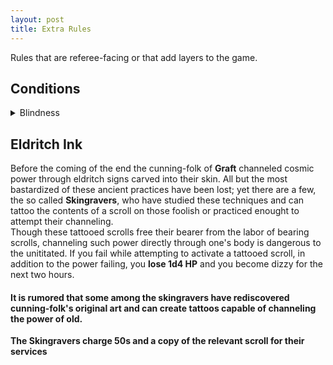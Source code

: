 ```yaml
---
layout: post
title: Extra Rules
---
```


Rules that are referee-facing or that add layers to the game.

## Conditions

<details markdown="1">
<summary>Blindness</summary>
You can't see or make ranged attacks. Attacking and Dodging are hard rolls.
</details>

## Eldritch Ink
Before the coming of the end the cunning-folk of **Graft** channeled cosmic power through eldritch signs carved into their skin. All but the most bastardized of these ancient practices have been lost; yet there are a few, the so called **Skingravers**, who have studied these techniques and can tattoo the contents of a scroll on those foolish or practiced enought to attempt their channeling. 
<br>
Though these tattooed scrolls free their bearer from the labor of bearing scrolls, channeling such power directly through one's body is dangerous to the unititated. If you fail while attempting to activate a tattooed scroll, in addition to the power failing, you **lose 1d4 HP** and you become dizzy for the next two hours.
#### It is rumored that some among the skingravers have rediscovered cunning-folk's original art and can create tattoos capable of channeling the power of old.

**The Skingravers charge 50s and a copy of the relevant scroll for their services**

